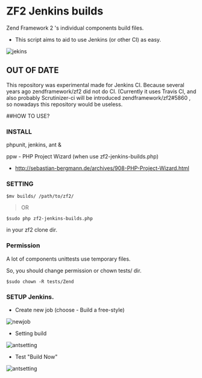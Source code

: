 ZF2 Jenkins builds
==================

Zend Framework 2 's individual components build files.

 - This script aims to aid to use Jenkins (or other CI) as easy.


![jekins](https://github.com/sasezaki/zf2-jenkins-builds/raw/master/media/img/jenkins-top.png)

## OUT OF DATE
This repository was experimental made for Jenkins CI.
Because several years ago zendframework/zf2 did not do CI. (Currently it uses Travis CI, and also probably Scrutinizer-ci will be introduced zendframework/zf2#5860 , so nowadays this repository would be useless.

##HOW TO USE?
### INSTALL 
phpunit, jenkins, ant &

ppw - PHP Project Wizard 
(when use zf2-jenkins-builds.php)

 - http://sebastian-bergmann.de/archives/908-PHP-Project-Wizard.html

### SETTING

    $mv builds/ /path/to/zf2/

> OR

    $sudo php zf2-jenkins-builds.php

in your zf2 clone dir.


### Permission
A lot of components unittests use temporary files.

So, you should change permission or chown tests/ dir.

    $sudo chown -R tests/Zend

### SETUP Jenkins.

 - Create new job (choose - Build a free-style)

![newjob](https://github.com/sasezaki/zf2-jenkins-builds/raw/master/media/img/jenkins-newjob.png)


 - Setting build

![antsetting](https://github.com/sasezaki/zf2-jenkins-builds/raw/master/media/img/jenkins-ant.png)


 - Test "Build Now"

![antsetting](https://github.com/sasezaki/zf2-jenkins-builds/raw/master/media/img/jenkins_ZF2Debug.png)

